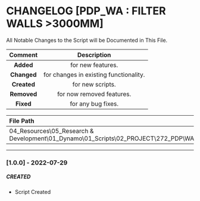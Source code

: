 # CHANGELOG [PDP_WA : FILTER WALLS >3000MM]
All Notable Changes to the Script will be Documented in This File.

| Comment | Description |
| :--: | :--: |
| **Added**  | for new features. |
|**Changed** |for changes in existing functionality. |
|**Created** | for new scripts. |
|**Removed** |for now removed features. |
|**Fixed** |for any bug fixes. |

| File Path | 
| :-- |
|04_Resources\05_Research & Development\01_Dynamo\01_Scripts\02_PROJECT\272_PDP\WALLS|
------------------------------------------------------------------

### [1.0.0] - 2022-07-29
##### CREATED
- Script Created